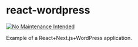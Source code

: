 # react-wordpress
[![No Maintenance Intended](http://unmaintained.tech/badge.svg)](http://unmaintained.tech/)

Example of a React+Next.js+WordPress application.
